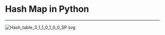 <h1> Hash Map in Python </h1>

<hr>

![Hash_table_3_1_1_0_1_0_0_SP svg](https://user-images.githubusercontent.com/58858618/194559869-f6c506ab-12d1-45b0-9079-8b4005d1251b.png)
